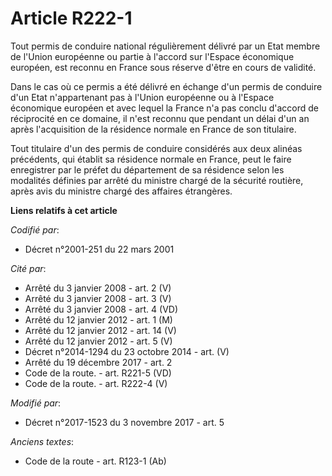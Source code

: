# Article R222-1

Tout permis de conduire national régulièrement délivré par un Etat membre de l'Union européenne ou partie à l'accord sur
l'Espace économique européen, est reconnu en France sous réserve d'être en cours de validité.

Dans le cas où ce permis a été délivré en échange d'un permis de conduire d'un Etat n'appartenant pas à l'Union européenne ou
à l'Espace économique européen et avec lequel la France n'a pas conclu d'accord de réciprocité en ce domaine, il n'est
reconnu que pendant un délai d'un an après l'acquisition de la résidence normale en France de son titulaire.

Tout titulaire d'un des permis de conduire considérés aux deux alinéas précédents, qui établit sa résidence normale en
France, peut le faire enregistrer par le préfet du département de sa résidence selon les modalités définies par arrêté du
ministre chargé de la sécurité routière, après avis du ministre chargé des affaires étrangères.

**Liens relatifs à cet article**

_Codifié par_:

  - Décret n°2001-251 du 22 mars 2001

_Cité par_:

  - Arrêté du 3 janvier 2008 - art. 2 (V)
  - Arrêté du 3 janvier 2008 - art. 3 (V)
  - Arrêté du 3 janvier 2008 - art. 4 (VD)
  - Arrêté du 12 janvier 2012 - art. 1 (M)
  - Arrêté du 12 janvier 2012 - art. 14 (V)
  - Arrêté du 12 janvier 2012 - art. 5 (V)
  - Décret n°2014-1294 du 23 octobre 2014 - art. (V)
  - Arrêté du 19 décembre 2017 - art. 2
  - Code de la route. - art. R221-5 (VD)
  - Code de la route. - art. R222-4 (V)

_Modifié par_:

  - Décret n°2017-1523 du 3 novembre 2017 - art. 5

_Anciens textes_:

  - Code de la route - art. R123-1 (Ab)
